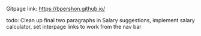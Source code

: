 Gitpage link: https://bpershon.github.io/

todo: Clean up final two paragraphs in Salary suggestions, implement salary calculator, set interpage links to work from the nav bar